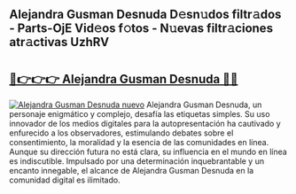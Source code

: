 ## Alejandra Gusman Desnuda D𝚎sn𝚞dos filtr𝚊dos - Parts-OjE Vid𝚎os f𝚘tos - N𝚞evas filtr𝚊ciones atr𝚊ctivas UzhRV

# <h2><a href="http://mb6ho2g.tromn.icu/?c=Alejandra+Gusman+Desnuda">🔗👉👉👉 Alejandra Gusman Desnuda 🔗🔗</a></h2>

[![Alejandra Gusman Desnuda nuevo](https://i.imgur.com/pEAQMta.gif)](http://mb6ho2g.tromn.icu/?c=Alejandra+Gusman+Desnuda)
Alejandra Gusman Desnuda, un personaje enigmático y complejo, desafía las etiquetas simples. Su uso innovador de los medios digitales para la autopresentación ha cautivado y enfurecido a los observadores, estimulando debates sobre el consentimiento, la moralidad y la esencia de las comunidades en línea. Aunque su dirección futura no está clara, su influencia en el mundo en línea es indiscutible. Impulsado por una determinación inquebrantable y un encanto innegable, el alcance de Alejandra Gusman Desnuda en la comunidad digital es ilimitado.
